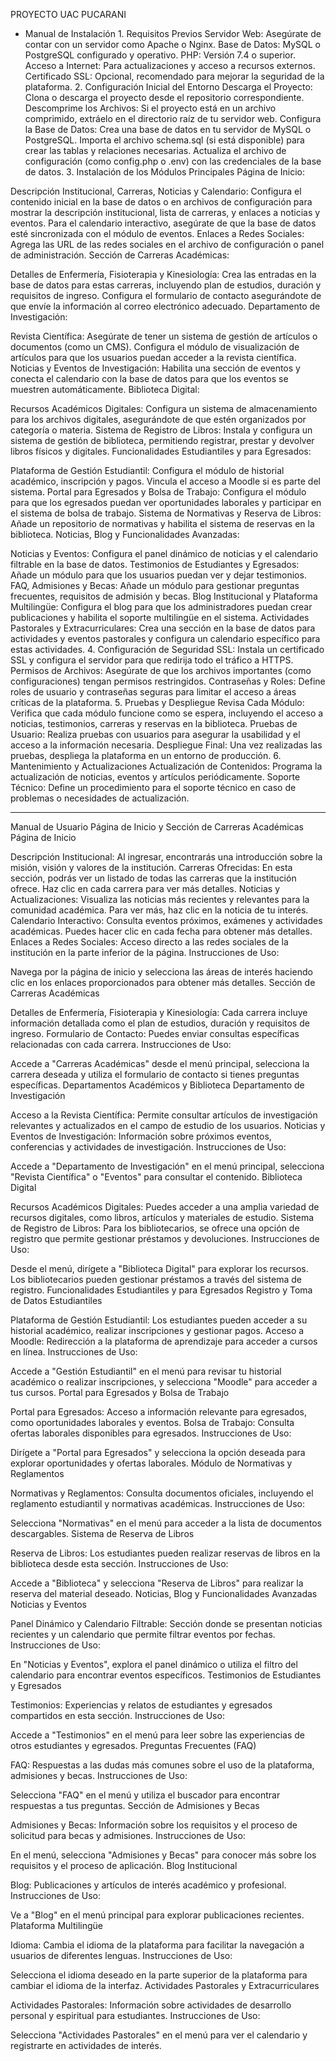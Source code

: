 PROYECTO UAC PUCARANI
- Manual de Instalación
1.⁠ ⁠Requisitos Previos
Servidor Web: Asegúrate de contar con un servidor como Apache o Nginx.
Base de Datos: MySQL o PostgreSQL configurado y operativo.
PHP: Versión 7.4 o superior.
Acceso a Internet: Para actualizaciones y acceso a recursos externos.
Certificado SSL: Opcional, recomendado para mejorar la seguridad de la plataforma.
2.⁠ ⁠Configuración Inicial del Entorno
Descarga el Proyecto: Clona o descarga el proyecto desde el repositorio correspondiente.
Descomprime los Archivos: Si el proyecto está en un archivo comprimido, extráelo en el directorio raíz de tu servidor web.
Configura la Base de Datos:
Crea una base de datos en tu servidor de MySQL o PostgreSQL.
Importa el archivo schema.sql (si está disponible) para crear las tablas y relaciones necesarias.
Actualiza el archivo de configuración (como config.php o .env) con las credenciales de la base de datos.
3.⁠ ⁠Instalación de los Módulos Principales
Página de Inicio:

Descripción Institucional, Carreras, Noticias y Calendario:
Configura el contenido inicial en la base de datos o en archivos de configuración para mostrar la descripción institucional, lista de carreras, y enlaces a noticias y eventos.
Para el calendario interactivo, asegúrate de que la base de datos esté sincronizada con el módulo de eventos.
Enlaces a Redes Sociales: Agrega las URL de las redes sociales en el archivo de configuración o panel de administración.
Sección de Carreras Académicas:

Detalles de Enfermería, Fisioterapia y Kinesiología:
Crea las entradas en la base de datos para estas carreras, incluyendo plan de estudios, duración y requisitos de ingreso.
Configura el formulario de contacto asegurándote de que envíe la información al correo electrónico adecuado.
Departamento de Investigación:

Revista Científica:
Asegúrate de tener un sistema de gestión de artículos o documentos (como un CMS).
Configura el módulo de visualización de artículos para que los usuarios puedan acceder a la revista científica.
Noticias y Eventos de Investigación:
Habilita una sección de eventos y conecta el calendario con la base de datos para que los eventos se muestren automáticamente.
Biblioteca Digital:

Recursos Académicos Digitales:
Configura un sistema de almacenamiento para los archivos digitales, asegurándote de que estén organizados por categoría o materia.
Sistema de Registro de Libros:
Instala y configura un sistema de gestión de biblioteca, permitiendo registrar, prestar y devolver libros físicos y digitales.
Funcionalidades Estudiantiles y para Egresados:

Plataforma de Gestión Estudiantil:
Configura el módulo de historial académico, inscripción y pagos.
Vincula el acceso a Moodle si es parte del sistema.
Portal para Egresados y Bolsa de Trabajo:
Configura el módulo para que los egresados puedan ver oportunidades laborales y participar en el sistema de bolsa de trabajo.
Sistema de Normativas y Reserva de Libros:
Añade un repositorio de normativas y habilita el sistema de reservas en la biblioteca.
Noticias, Blog y Funcionalidades Avanzadas:

Noticias y Eventos:
Configura el panel dinámico de noticias y el calendario filtrable en la base de datos.
Testimonios de Estudiantes y Egresados:
Añade un módulo para que los usuarios puedan ver y dejar testimonios.
FAQ, Admisiones y Becas:
Añade un módulo para gestionar preguntas frecuentes, requisitos de admisión y becas.
Blog Institucional y Plataforma Multilingüe:
Configura el blog para que los administradores puedan crear publicaciones y habilita el soporte multilingüe en el sistema.
Actividades Pastorales y Extracurriculares:
Crea una sección en la base de datos para actividades y eventos pastorales y configura un calendario específico para estas actividades.
4.⁠ ⁠Configuración de Seguridad
SSL: Instala un certificado SSL y configura el servidor para que redirija todo el tráfico a HTTPS.
Permisos de Archivos: Asegúrate de que los archivos importantes (como configuraciones) tengan permisos restringidos.
Contraseñas y Roles: Define roles de usuario y contraseñas seguras para limitar el acceso a áreas críticas de la plataforma.
5.⁠ ⁠Pruebas y Despliegue
Revisa Cada Módulo:
Verifica que cada módulo funcione como se espera, incluyendo el acceso a noticias, testimonios, carreras y reservas en la biblioteca.
Pruebas de Usuario:
Realiza pruebas con usuarios para asegurar la usabilidad y el acceso a la información necesaria.
Despliegue Final:
Una vez realizadas las pruebas, despliega la plataforma en un entorno de producción.
6.⁠ ⁠Mantenimiento y Actualizaciones
Actualización de Contenidos: Programa la actualización de noticias, eventos y artículos periódicamente.
Soporte Técnico: Define un procedimiento para el soporte técnico en caso de problemas o necesidades de actualización.

------------------------------------------------------

Manual de Usuario
Página de Inicio y Sección de Carreras Académicas
Página de Inicio

Descripción Institucional: Al ingresar, encontrarás una introducción sobre la misión, visión y valores de la institución.
Carreras Ofrecidas: En esta sección, podrás ver un listado de todas las carreras que la institución ofrece. Haz clic en cada carrera para ver más detalles.
Noticias y Actualizaciones: Visualiza las noticias más recientes y relevantes para la comunidad académica. Para ver más, haz clic en la noticia de tu interés.
Calendario Interactivo: Consulta eventos próximos, exámenes y actividades académicas. Puedes hacer clic en cada fecha para obtener más detalles.
Enlaces a Redes Sociales: Acceso directo a las redes sociales de la institución en la parte inferior de la página.
Instrucciones de Uso:

Navega por la página de inicio y selecciona las áreas de interés haciendo clic en los enlaces proporcionados para obtener más detalles.
Sección de Carreras Académicas

Detalles de Enfermería, Fisioterapia y Kinesiología: Cada carrera incluye información detallada como el plan de estudios, duración y requisitos de ingreso.
Formulario de Contacto: Puedes enviar consultas específicas relacionadas con cada carrera.
Instrucciones de Uso:

Accede a "Carreras Académicas" desde el menú principal, selecciona la carrera deseada y utiliza el formulario de contacto si tienes preguntas específicas.
Departamentos Académicos y Biblioteca
Departamento de Investigación

Acceso a la Revista Científica: Permite consultar artículos de investigación relevantes y actualizados en el campo de estudio de los usuarios.
Noticias y Eventos de Investigación: Información sobre próximos eventos, conferencias y actividades de investigación.
Instrucciones de Uso:

Accede a "Departamento de Investigación" en el menú principal, selecciona "Revista Científica" o "Eventos" para consultar el contenido.
Biblioteca Digital

Recursos Académicos Digitales: Puedes acceder a una amplia variedad de recursos digitales, como libros, artículos y materiales de estudio.
Sistema de Registro de Libros: Para los bibliotecarios, se ofrece una opción de registro que permite gestionar préstamos y devoluciones.
Instrucciones de Uso:

Desde el menú, dirígete a "Biblioteca Digital" para explorar los recursos. Los bibliotecarios pueden gestionar préstamos a través del sistema de registro.
Funcionalidades Estudiantiles y para Egresados
Registro y Toma de Datos Estudiantiles

Plataforma de Gestión Estudiantil: Los estudiantes pueden acceder a su historial académico, realizar inscripciones y gestionar pagos.
Acceso a Moodle: Redirección a la plataforma de aprendizaje para acceder a cursos en línea.
Instrucciones de Uso:

Accede a "Gestión Estudiantil" en el menú para revisar tu historial académico o realizar inscripciones, y selecciona "Moodle" para acceder a tus cursos.
Portal para Egresados y Bolsa de Trabajo

Portal para Egresados: Acceso a información relevante para egresados, como oportunidades laborales y eventos.
Bolsa de Trabajo: Consulta ofertas laborales disponibles para egresados.
Instrucciones de Uso:

Dirígete a "Portal para Egresados" y selecciona la opción deseada para explorar oportunidades y ofertas laborales.
Módulo de Normativas y Reglamentos

Normativas y Reglamentos: Consulta documentos oficiales, incluyendo el reglamento estudiantil y normativas académicas.
Instrucciones de Uso:

Selecciona "Normativas" en el menú para acceder a la lista de documentos descargables.
Sistema de Reserva de Libros

Reserva de Libros: Los estudiantes pueden realizar reservas de libros en la biblioteca desde esta sección.
Instrucciones de Uso:

Accede a "Biblioteca" y selecciona "Reserva de Libros" para realizar la reserva del material deseado.
Noticias, Blog y Funcionalidades Avanzadas
Noticias y Eventos

Panel Dinámico y Calendario Filtrable: Sección donde se presentan noticias recientes y un calendario que permite filtrar eventos por fechas.
Instrucciones de Uso:

En "Noticias y Eventos", explora el panel dinámico o utiliza el filtro del calendario para encontrar eventos específicos.
Testimonios de Estudiantes y Egresados

Testimonios: Experiencias y relatos de estudiantes y egresados compartidos en esta sección.
Instrucciones de Uso:

Accede a "Testimonios" en el menú para leer sobre las experiencias de otros estudiantes y egresados.
Preguntas Frecuentes (FAQ)

FAQ: Respuestas a las dudas más comunes sobre el uso de la plataforma, admisiones y becas.
Instrucciones de Uso:

Selecciona "FAQ" en el menú y utiliza el buscador para encontrar respuestas a tus preguntas.
Sección de Admisiones y Becas

Admisiones y Becas: Información sobre los requisitos y el proceso de solicitud para becas y admisiones.
Instrucciones de Uso:

En el menú, selecciona "Admisiones y Becas" para conocer más sobre los requisitos y el proceso de aplicación.
Blog Institucional

Blog: Publicaciones y artículos de interés académico y profesional.
Instrucciones de Uso:

Ve a "Blog" en el menú principal para explorar publicaciones recientes.
Plataforma Multilingüe

Idioma: Cambia el idioma de la plataforma para facilitar la navegación a usuarios de diferentes lenguas.
Instrucciones de Uso:

Selecciona el idioma deseado en la parte superior de la plataforma para cambiar el idioma de la interfaz.
Actividades Pastorales y Extracurriculares

Actividades Pastorales: Información sobre actividades de desarrollo personal y espiritual para estudiantes.
Instrucciones de Uso:

Selecciona "Actividades Pastorales" en el menú para ver el calendario y registrarte en actividades de interés.
